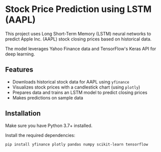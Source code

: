 # Stock Price Prediction using LSTM (AAPL)

This project uses Long Short-Term Memory (LSTM) neural networks to predict Apple Inc. (AAPL) stock closing prices based on historical data.

The model leverages Yahoo Finance data and TensorFlow's Keras API for deep learning.

## Features

- Downloads historical stock data for AAPL using `yfinance`
- Visualizes stock prices with a candlestick chart (using `plotly`)
- Prepares data and trains an LSTM model to predict closing prices
- Makes predictions on sample data

## Installation

Make sure you have Python 3.7+ installed.

Install the required dependencies:

```bash
pip install yfinance plotly pandas numpy scikit-learn tensorflow
